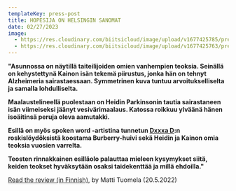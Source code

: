 ```yaml
---
templateKey: press-post
title: HOPESIJA ON HELSINGIN SANOMAT
date: 02/27/2023
image:
  - https://res.cloudinary.com/biitsicloud/image/upload/v1677425785/press_photos/arviohs2_o1riye.png
  - https://res.cloudinary.com/biitsicloud/image/upload/v1677425763/press_photos/arvio_hs_msvlei.png
---
```

**"Asunnossa on näytillä taiteilijoiden omien vanhempien teoksia. Seinällä on kehystettynä Kainon isän tekemä piirustus, jonka hän on tehnyt Alzheimeria sairastaessaan. Symmetrinen kuva tuntuu arvoitukselliselta ja samalla lohdulliselta.**

**Maalaustelineellä puolestaan on Heidin Parkinsonin tautia sairastaneen isän viimeiseksi jäänyt vesivärimaalaus. Katossa roikkuu ylväänä hänen isoäitinsä peruja oleva aamutakki.**

**Esillä on myös spoken word -artistina tunnetun [Dxxxa D](https://www.hs.fi/haku/?query=Dxxxa%20D):n roskislöydöksistä koostama Burberry-huivi sekä Heidin ja Kainon omia teoksia vuosien varrelta.**

**Teosten rinnakkainen esilläolo palauttaa mieleen kysymykset siitä, keiden teokset hyväksytään osaksi taidekenttää ja millä ehdoilla."**



[Read the review (in Finnish)](https://www.hs.fi/kulttuuri/art-2000008796461.html), by Matti Tuomela (20.5.2022)